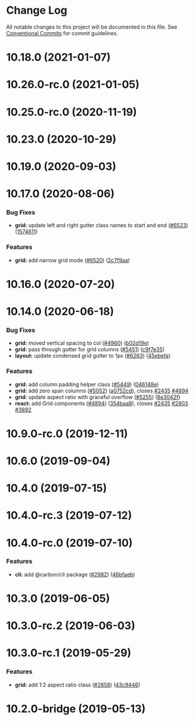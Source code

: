 # Change Log

All notable changes to this project will be documented in this file.
See [Conventional Commits](https://conventionalcommits.org) for commit guidelines.

# 10.18.0 (2021-01-07)



# 10.26.0-rc.0 (2021-01-05)



# 10.25.0-rc.0 (2020-11-19)



# 10.23.0 (2020-10-29)



# 10.19.0 (2020-09-03)



# 10.17.0 (2020-08-06)


### Bug Fixes

* **grid:** update left and right gutter class names to start and end ([#6523](https://github.com/carbon-design-system/carbon/issues/6523)) ([1574611](https://github.com/carbon-design-system/carbon/commit/1574611012054e774392e010b41fbc26660f124c))


### Features

* **grid:** add narrow grid mode ([#6520](https://github.com/carbon-design-system/carbon/issues/6520)) ([2c7f9aa](https://github.com/carbon-design-system/carbon/commit/2c7f9aab50dcf16c732eef492779af53f03e92db))



# 10.16.0 (2020-07-20)



# 10.14.0 (2020-06-18)


### Bug Fixes

* **grid:** moved vertical spacing to col ([#4960](https://github.com/carbon-design-system/carbon/issues/4960)) ([b02d19e](https://github.com/carbon-design-system/carbon/commit/b02d19eb64284dd2dc5582c3a09784b8314f9501))
* **grid:** pass through gutter for grid columns ([#5451](https://github.com/carbon-design-system/carbon/issues/5451)) ([c9f7e35](https://github.com/carbon-design-system/carbon/commit/c9f7e35811195496b07941972acda4b35ba93d88))
* **layout:** update condensed grid gutter to 1px ([#6263](https://github.com/carbon-design-system/carbon/issues/6263)) ([45ebefa](https://github.com/carbon-design-system/carbon/commit/45ebefa4f2a1f9b3d0ee3cb9d0241555279a953f))


### Features

* **grid:** add column padding helper class ([#5449](https://github.com/carbon-design-system/carbon/issues/5449)) ([046148e](https://github.com/carbon-design-system/carbon/commit/046148e31be6b7d6cbecf85f7a2ed6d3be9318e4))
* **grid:** add zero span columns ([#5052](https://github.com/carbon-design-system/carbon/issues/5052)) ([a0752cd](https://github.com/carbon-design-system/carbon/commit/a0752cd6590821fd6785c5c5256c763d76e0b7e5)), closes [#2435](https://github.com/carbon-design-system/carbon/issues/2435) [#4894](https://github.com/carbon-design-system/carbon/issues/4894)
* **grid:** update aspect ratio with graceful overflow ([#5255](https://github.com/carbon-design-system/carbon/issues/5255)) ([8e3042f](https://github.com/carbon-design-system/carbon/commit/8e3042f861b9c58e408f0a36548663392855e8fd))
* **react:** add Grid components ([#4894](https://github.com/carbon-design-system/carbon/issues/4894)) ([354baa8](https://github.com/carbon-design-system/carbon/commit/354baa82b42b85b3f6a7e81f904ee6ae9f86a678)), closes [#2435](https://github.com/carbon-design-system/carbon/issues/2435) [#2803](https://github.com/carbon-design-system/carbon/issues/2803) [#3892](https://github.com/carbon-design-system/carbon/issues/3892)



# 10.9.0-rc.0 (2019-12-11)



# 10.6.0 (2019-09-04)



# 10.4.0 (2019-07-15)



# 10.4.0-rc.3 (2019-07-12)



# 10.4.0-rc.0 (2019-07-10)


### Features

* **cli:** add @carbon/cli package ([#2982](https://github.com/carbon-design-system/carbon/issues/2982)) ([46bfaeb](https://github.com/carbon-design-system/carbon/commit/46bfaeb27311aa4d587d7fce4f825c5887e961ac))



# 10.3.0 (2019-06-05)



# 10.3.0-rc.2 (2019-06-03)



# 10.3.0-rc.1 (2019-05-29)


### Features

* **grid:** add 1:2 aspect ratio class ([#2858](https://github.com/carbon-design-system/carbon/issues/2858)) ([43c9446](https://github.com/carbon-design-system/carbon/commit/43c9446af52114077895d7f2218930eda5bf77bf))



# 10.2.0-bridge (2019-05-13)
